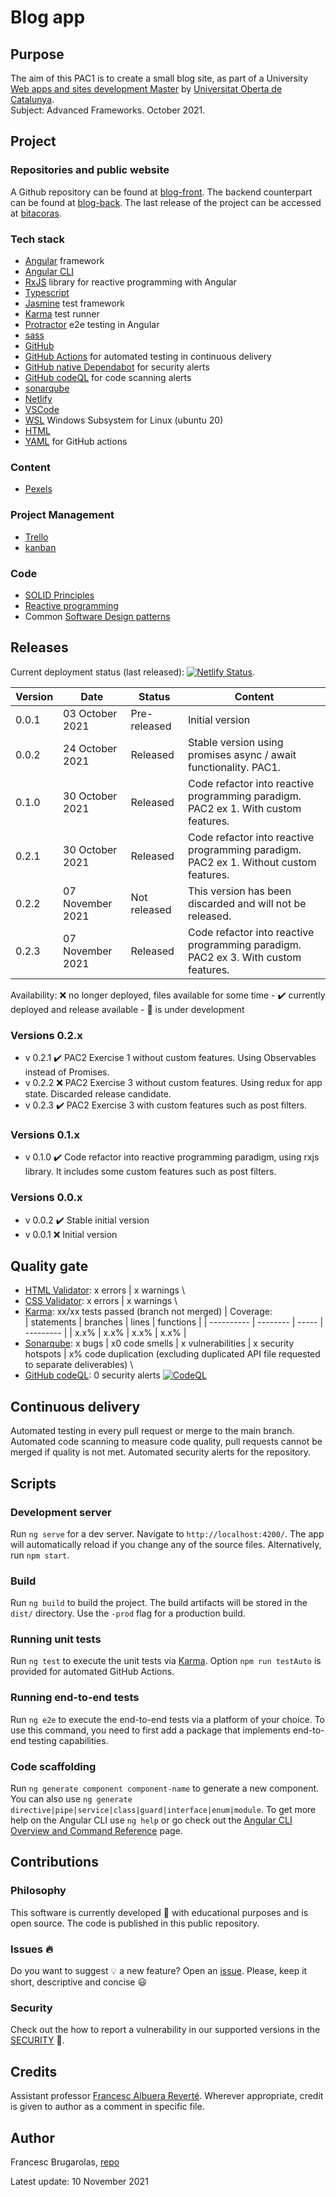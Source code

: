 # Blog app

## Purpose

The aim of this PAC1 is to create a small blog site, as part of a University
[Web apps and sites development Master](https://estudis.uoc.edu/ca/masters-universitaris/desenvolupament-llocs-aplicacions-web/presentacio)
by [Universitat Oberta de Catalunya](http://uoc.edu). \
Subject: Advanced Frameworks. October 2021.

## Project

### Repositories and public website

A Github repository can be found at [blog-front](https://github.com/fcesc-code/blog-front.git).
The backend counterpart can be found at [blog-back](https://github.com/fcesc-code/blog-back.git).
The last release of the project can be accessed at [bitacoras](https://bitacoras.netlify.app).

### Tech stack

- [Angular](https://angular.io/) framework
- [Angular CLI](https://angular.io/cli)
- [RxJS](https://rxjs.dev/guide/overview) library for reactive programming with Angular
- [Typescript](https://www.typescriptlang.org/)
- [Jasmine](https://jasmine.github.io/) test framework
- [Karma](https://karma-runner.github.io/) test runner
- [Protractor](https://www.protractortest.org/#/) e2e testing in Angular
- [sass](https://sass-lang.com/)
- [GitHub](https://github.com/)
- [GitHub Actions](https://github.com/features/actions) for automated testing in continuous delivery
- [GitHub native Dependabot](https://dependabot.com/) for security alerts
- [GitHub codeQL](https://github.com/github/codeql) for code scanning alerts
- [sonarqube](https://www.sonarqube.org/)
- [Netlify](https://netlify.com)
- [VSCode](https://code.visualstudio.com/)
- [WSL](https://docs.microsoft.com/en-us/windows/wsl/about) Windows Subsystem for Linux (ubuntu 20)
- [HTML](https://html.spec.whatwg.org/)
- [YAML](https://yaml.org/) for GitHub actions

### Content

- [Pexels](https://www.pexels.com/)

### Project Management

- [Trello](https://trello.com/)
- [kanban](https://en.wikipedia.org/wiki/Kanban)

### Code

- [SOLID Principles](https://en.wikipedia.org/wiki/SOLID)
- [Reactive programming](https://en.wikipedia.org/wiki/Reactive_programming)
- Common [Software Design patterns](https://en.wikipedia.org/wiki/Software_design_pattern)

## Releases

Current deployment status (last released): [![Netlify Status](https://api.netlify.com/api/v1/badges/6fcadd22-c1b8-4300-824e-1ded244ba319/deploy-status)](https://app.netlify.com/sites/bitacoras/deploys).

| Version | Date                 | Status       | Content         |
| ------- | -------------------- | ------------ | --------------- |
| 0.0.1   | 03 October 2021      | Pre-released | Initial version |
| 0.0.2   | 24 October 2021      | Released | Stable version using promises async / await functionality. PAC1. |
| 0.1.0   | 30 October 2021     | Released | Code refactor into reactive programming paradigm. PAC2 ex 1. With custom features. |
| 0.2.1   | 30 October 2021     | Released | Code refactor into reactive programming paradigm. PAC2 ex 1. Without custom features. |
| 0.2.2   | 07 November 2021     | Not released | This version has been discarded and will not be released. |
| 0.2.3   | 07 November 2021     | Released | Code refactor into reactive programming paradigm. PAC2 ex 3. With custom features. |

Availability:
:x: no longer deployed, files available for some time - ✔️ currently deployed and release available - :construction: is under development

### Versions 0.2.x

- v 0.2.1 ✔️ PAC2 Exercise 1 without custom features. Using Observables instead of Promises.
- v 0.2.2 :x: PAC2 Exercise 3 without custom features. Using redux for app state. Discarded release candidate.
- v 0.2.3 ✔️ PAC2 Exercise 3 with custom features such as post filters.

### Versions 0.1.x

- v 0.1.0 ✔️ Code refactor into reactive programming paradigm, using rxjs library. It includes some custom features such as post filters.

### Versions 0.0.x

- v 0.0.2 ✔️ Stable initial version
- v 0.0.1 :x: Initial version

## Quality gate

- [HTML Validator](https://jigsaw.w3.org/css-validator/): x errors | x warnings \
- [CSS Validator](https://jigsaw.w3.org/css-validator/validator): x errors | x warnings \
- [Karma](https://karma-runner.github.io/): xx/xx tests passed (branch not merged) | Coverage: \
  | statements | branches | lines | functions |
  | ---------- | -------- | ----- | --------- |
  | x.x% | x.x% | x.x% | x.x% |
- [Sonarqube](https://www.sonarqube.org/): x bugs | x0 code smells | x vulnerabilities | x security hotspots | x% code duplication (excluding duplicated API file requested to separate deliverables) \
- [GitHub codeQL](https://github.com/github/codeql): 0 security alerts [![CodeQL](https://github.com/fcesc-code/blog-front/actions/workflows/codeql-analysis.yml/badge.svg?branch=main)](https://github.com/fcesc-code/blog-front/actions/workflows/codeql-analysis.yml)

## Continuous delivery

Automated testing in every pull request or merge to the main branch.
Automated code scanning to measure code quality, pull requests cannot be merged if quality is not met.
Automated security alerts for the repository.

## Scripts

### Development server

Run `ng serve` for a dev server. Navigate to `http://localhost:4200/`. The app will automatically reload if you change any of the source files.
Alternatively, run `npm start`.

### Build

Run `ng build` to build the project. The build artifacts will be stored in the `dist/` directory. Use the `-prod` flag for a production build.

### Running unit tests

Run `ng test` to execute the unit tests via [Karma](https://karma-runner.github.io).
Option `npm run testAuto` is provided for automated GitHub Actions.

### Running end-to-end tests

Run `ng e2e` to execute the end-to-end tests via a platform of your choice. To use this command, you need to first add a package that implements end-to-end testing capabilities.

### Code scaffolding

Run `ng generate component component-name` to generate a new component. You can also use `ng generate directive|pipe|service|class|guard|interface|enum|module`.
To get more help on the Angular CLI use `ng help` or go check out the [Angular CLI Overview and Command Reference](https://angular.io/cli) page.

## Contributions

### Philosophy

This software is currently developed :construction: with educational purposes and is open source. The code is published in this public repository.

### Issues :fire:

Do you want to suggest :bulb: a new feature? Open an [issue](https://github.com/fcesc-code/blog-front/issues).
Please, keep it short, descriptive and concise :smiley:

### Security

Check out the how to report a vulnerability in our supported versions in the [SECURITY](https://github.com/fcesc-code/blog-front/blob/main/SECURITY.md) :open_book:.

## Credits

Assistant professor [Francesc Albuera Reverté](https://campus.uoc.edu/rb/PERFIL20/profile/429300?s=2209f6e4bc33018fa1c11ff4a5b0155bf3c80342c5afe2459e9234430545bfa178d24210c97bb72689d6c22d6b5c504c3c675f64bdd04cad4dc6254b9970d991).
Wherever appropriate, credit is given to author as a comment in specific file.

## Author

Francesc Brugarolas, [repo](https://github.com/fcesc-code/)

Latest update: 10 November 2021
